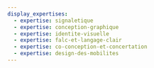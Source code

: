 ```yaml
---
display_expertises:
  - expertise: signaletique
  - expertise: conception-graphique
  - expertise: identite-visuelle
  - expertise: falc-et-langage-clair
  - expertise: co-conception-et-concertation
  - expertise: design-des-mobilites
---
```

